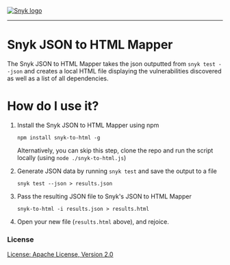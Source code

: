 [![Snyk logo](https://snyk.io/style/asset/logo/snyk-print.svg)](https://snyk.io)

***

# Snyk JSON to HTML Mapper
The Snyk JSON to HTML Mapper takes the json outputted from `snyk test --json` and creates a local HTML file displaying the vulnerabilities discovered as well as a list of all dependencies.

# How do I use it?

1. Install the Snyk JSON to HTML Mapper using npm

   `npm install snyk-to-html -g`

   Alternatively, you can skip this step, clone the repo and run the script locally (using `node ./snyk-to-html.js`)

2. Generate JSON data by running `snyk test` and save the output to a file

   `snyk test --json > results.json`

3. Pass the resulting JSON file to Snyk's JSON to HTML Mapper

   `snyk-to-html -i results.json > results.html`

4. Open your new file (`results.html` above), and rejoice.

### License

[License: Apache License, Version 2.0](LICENSE)